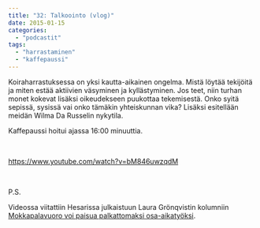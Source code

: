 ```yaml
---
title: "32: Talkoointo (vlog)"
date: 2015-01-15
categories: 
  - "podcastit"
tags: 
  - "harrastaminen"
  - "kaffepaussi"
---
```


Koiraharrastuksessa on yksi kautta-aikainen ongelma. Mistä löytää tekijöitä ja miten estää aktiivien väsyminen ja kyllästyminen. Jos teet, niin turhan monet kokevat lisäksi oikeudekseen puukottaa tekemisestä. Onko syitä sepissä, sysissä vai onko tämäkin yhteiskunnan vika? Lisäksi esitellään meidän Wilma Da Russelin nykytila.

<!--more-->

Kaffepaussi hoitui ajassa 16:00 minuuttia.

 

https://www.youtube.com/watch?v=bM846uwzqdM

 

P.S.

Videossa viitattiin Hesarissa julkaistuun Laura Grönqvistin kolumniin [Mokkapalavuoro voi paisua palkattomaksi osa-aikatyöksi](http://www.hs.fi/terveys/a1305916936197).
